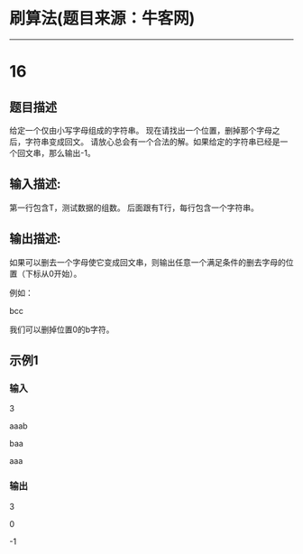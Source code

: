 
# 刷算法(题目来源：牛客网)
---

# 16

## 题目描述

给定一个仅由小写字母组成的字符串。
现在请找出一个位置，删掉那个字母之后，字符串变成回文。
请放心总会有一个合法的解。如果给定的字符串已经是一个回文串，那么输出-1。

## 输入描述:

第一行包含T，测试数据的组数。
后面跟有T行，每行包含一个字符串。

## 输出描述:

如果可以删去一个字母使它变成回文串，则输出任意一个满足条件的删去字母的位置（下标从0开始）。

例如：

bcc

我们可以删掉位置0的b字符。

## 示例1

### 输入

3

aaab

baa

aaa

### 输出

3

0

-1

